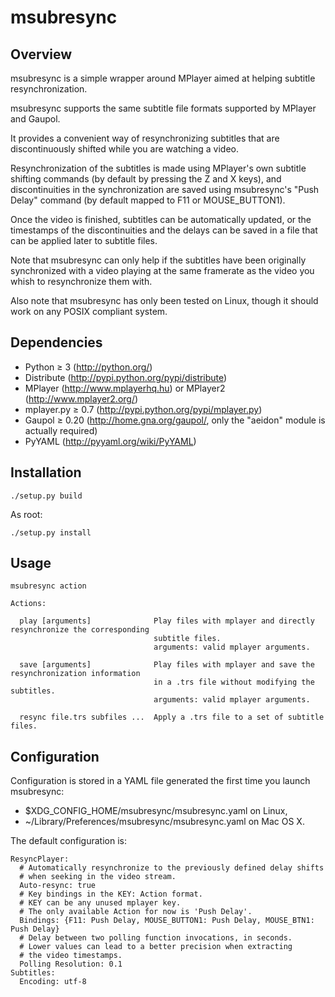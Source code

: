 msubresync
==========

Overview
--------

msubresync is a simple wrapper around MPlayer aimed at helping subtitle resynchronization.

msubresync supports the same subtitle file formats supported by MPlayer and Gaupol.

It provides a convenient way of resynchronizing subtitles that are discontinuously shifted
while you are watching a video.

Resynchronization of the subtitles is made using MPlayer's own subtitle shifting commands (by default by
pressing the Z and X keys), and discontinuities in the synchronization are saved using msubresync's
"Push Delay" command (by default mapped to F11 or MOUSE_BUTTON1).

Once the video is finished, subtitles can be automatically updated, or the timestamps of the discontinuities
and the delays can be saved in a file that can be applied later to subtitle files.

Note that msubresync can only help if the subtitles have been originally synchronized with
a video playing at the same framerate as the video you whish to resynchronize them with.

Also note that msubresync has only been tested on Linux, though it should work on any POSIX compliant
system.

Dependencies 
------------
- Python ≥ 3 (http://python.org/)
- Distribute (http://pypi.python.org/pypi/distribute)
- MPlayer (http://www.mplayerhq.hu) or MPlayer2 (http://www.mplayer2.org/)
- mplayer.py ≥ 0.7 (http://pypi.python.org/pypi/mplayer.py)
- Gaupol ≥ 0.20 (http://home.gna.org/gaupol/, only the "aeidon" module is actually required)
- PyYAML (http://pyyaml.org/wiki/PyYAML)

Installation
------------

    ./setup.py build
As root:

    ./setup.py install

Usage
-----

    msubresync action
    
    Actions:
    
      play [arguments]              Play files with mplayer and directly resynchronize the corresponding
                                    subtitle files.
                                    arguments: valid mplayer arguments.
    
      save [arguments]              Play files with mplayer and save the resynchronization information
                                    in a .trs file without modifying the subtitles.
                                    arguments: valid mplayer arguments.
    
      resync file.trs subfiles ...  Apply a .trs file to a set of subtitle files.

Configuration
-------------

Configuration is stored in a YAML file generated the first time you launch msubresync:

- $XDG_CONFIG_HOME/msubresync/msubresync.yaml on Linux,
- ~/Library/Preferences/msubresync/msubresync.yaml on Mac OS X.

The default configuration is:

    ResyncPlayer:
      # Automatically resynchronize to the previously defined delay shifts
      # when seeking in the video stream.
      Auto-resync: true
      # Key bindings in the KEY: Action format.
      # KEY can be any unused mplayer key.
      # The only available Action for now is 'Push Delay'.
      Bindings: {F11: Push Delay, MOUSE_BUTTON1: Push Delay, MOUSE_BTN1: Push Delay}
      # Delay between two polling function invocations, in seconds.
      # Lower values can lead to a better precision when extracting
      # the video timestamps.
      Polling Resolution: 0.1
    Subtitles:
      Encoding: utf-8
